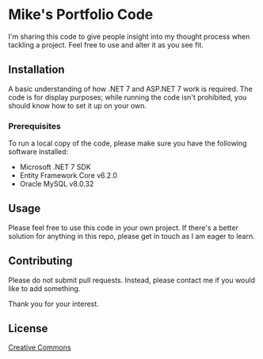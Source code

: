 # Mike's Portfolio Code

I'm sharing this code to give people insight into my thought process when tackling a project. Feel free to use and alter it as you see fit.

## Installation

A basic understanding of how .NET 7 and ASP.NET 7 work is required. The code is for display purposes; while running the code isn't prohibited, you should know how to set it up on your own.

### Prerequisites

To run a local copy of the code, please make sure you have the following software installed:

- Microsoft .NET 7 SDK
- Entity Framework Core v6.2.0
- Oracle MySQL v8.0.32

## Usage

Please feel free to use this code in your own project. If there's a better solution for anything in this repo, please get in touch as I am eager to learn.

## Contributing

Please do not submit pull requests. Instead, please contact me if you would like to add something.

Thank you for your interest.

## License

[Creative Commons](https://creativecommons.org/publicdomain/zero/1.0/)
